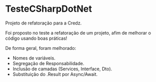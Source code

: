 # TesteCSharpDotNet
Projeto de refatoração para a Credz.

Foi proposto no teste a refatoração de um projeto, afim de melhorar o código usando boas práticas!

De forma geral, foram melhorado:

- Nomes de variáveis.
- Segregação de Responsabilidade.
- Inclusão de camadas (Services, Interface, Dto).
- Substituição do .Result por Async/Await.


